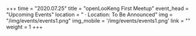+++ 
time = "2020.07.25" 
title = "openLooKeng First Meetup" 
event_head = "Upcoming Events"
location = " · Location: To Be Announced" 
img = "/img/events/events1.png"
img_mobile = '/img/events/events1.png'
link = "" 
weight = 1
+++
